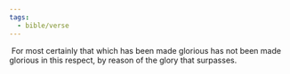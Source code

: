 ```yaml
---
tags:
  - bible/verse
---
```

 For most certainly that which has been made glorious has not been made glorious in this respect, by reason of the glory that surpasses.